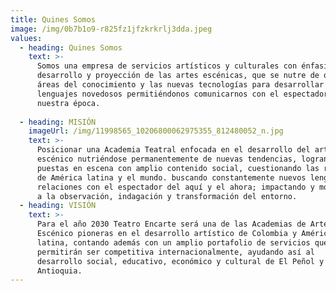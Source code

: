 ```yaml
---
title: Quines Somos
image: /img/0b7b1o9-r825fz1jfzkrkrlj3dda.jpeg
values:
  - heading: Quines Somos
    text: >-
      Somos una empresa de servicios artísticos y culturales con énfasis en el
      desarrollo y proyección de las artes escénicas, que se nutre de otras
      áreas del conocimiento y las nuevas tecnologías para desarrollar
      lenguajes novedosos permitiéndonos comunicarnos con el espectador de
      nuestra época.
        
  - heading: MISIÓN
    imageUrl: /img/11998565_10206800062975355_812480052_n.jpg
    text: >-
      Posicionar una Academia Teatral enfocada en el desarrollo del arte
      escénico nutriéndose permanentemente de nuevas tendencias, logrando así
      puestas en escena con amplio contenido social, cuestionando las realidades
      de América latina y el mundo. buscando constantemente nuevos lenguajes y
      relaciones con el espectador del aquí y el ahora; impactando y motivando
      a la observación, indagación y transformación del entorno.
  - heading: VISIÓN
    text: >-
      Para el año 2030 Teatro Encarte será una de las Academias de Arte
      Escénico pioneras en el desarrollo artístico de Colombia y América
      latina, contando además con un amplio portafolio de servicios que le
      permitirán ser competitiva internacionalmente, ayudando así al
      desarrollo social, educativo, económico y cultural de El Peñol y de
      Antioquia.
---
```


